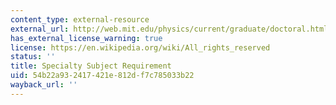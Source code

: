 ```yaml
---
content_type: external-resource
external_url: http://web.mit.edu/physics/current/graduate/doctoral.html#specialty
has_external_license_warning: true
license: https://en.wikipedia.org/wiki/All_rights_reserved
status: ''
title: Specialty Subject Requirement
uid: 54b22a93-2417-421e-812d-f7c785033b22
wayback_url: ''
---
```

